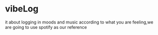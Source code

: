 # vibeLog

it about logging in moods and music according to what you are feeling,we are going to use spotify as our reference
